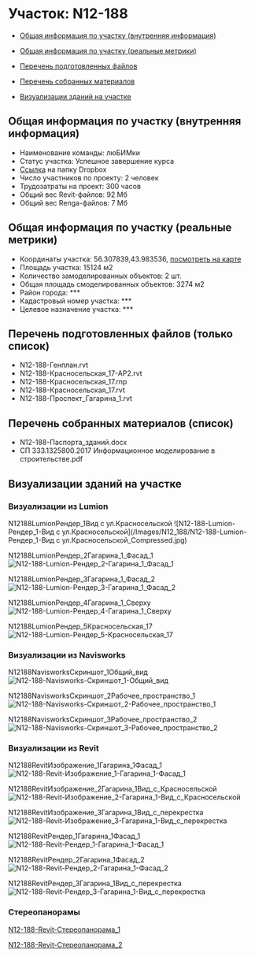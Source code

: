 # Участок: N12-188

* [Общая информация по участку (внутренняя информация)](#Chapter1)

* [Общая информация по участку (реальные метрики)](#Chapter2)

* [Перечень подготовленных файлов](#Chapter3)

* [Перечень собранных материалов](#Chapter4)

* [Визуализации зданий на участке](#Chapter6)

## <a id="Chapter1"></a> Общая информация по участку (внутренняя информация)
+ Наименование команды: люБИМки
+ Статус участка: Успешное завершение курса
+ [Ссылка](https://www.dropbox.com/sh/wvvgv1nw1iqred9/AADQTLklQVIjTfdoFqHCnH8Za/N12_188?dl=0) на папку Dropbox
+ Число участников по проекту: 2 человек
+ Трудозатраты на проект: 300 часов
+ Общий вес Revit-файлов: 92 Мб
+ Общий вес Renga-файлов: 7 Мб
## <a id="Chapter2"></a> Общая информация по участку (реальные метрики)
+ Координаты участка: 56.307839,43.983536, [посмотреть на карте](https://yandex.ru/maps/47/nizhny-novgorod/?ll=43.983536%2C56.307839&z=19)
+ Площадь участка: 15124 м2
+ Количество замоделированных объектов: 2 шт.
+ Общая площадь смоделированных объектов: 3274 м2
+ Район города: *** 
+ Кадастровый номер участка: *** 
+ Целевое назначение участка: *** 
## <a id="Chapter3"></a> Перечень подготовленных файлов (только список)
+ N12-188-Генплан.rvt
+ N12-188-Красносельская_17-АР2.rvt
+ N12-188-Красносельская_17.rnp
+ N12-188-Красносельская_17.rvt
+ N12-188-Проспект_Гагарина_1.rvt
## <a id="Chapter4"></a> Перечень собранных материалов (список)
+ N12-188-Паспорта_зданий.docx
+ СП 333.1325800.2017 Информационное моделирование в строительстве.pdf
## <a id="Chapter6"></a> Визуализации зданий на участке
### Визуализации из Lumion
N12188LumionРендер_1Вид с ул.Красносельской
![N12-188-Lumion-Рендер_1-Вид с ул.Красносельской](/Images/N12_188/N12-188-Lumion-Рендер_1-Вид с ул.Красносельской_Compressed.jpg)

N12188LumionРендер_2Гагарина_1_Фасад_1
![N12-188-Lumion-Рендер_2-Гагарина_1_Фасад_1](/Images/N12_188/N12-188-Lumion-Рендер_2-Гагарина_1_Фасад_1_Compressed.jpg)

N12188LumionРендер_3Гагарина_1_Фасад_2
![N12-188-Lumion-Рендер_3-Гагарина_1_Фасад_2](/Images/N12_188/N12-188-Lumion-Рендер_3-Гагарина_1_Фасад_2_Compressed.jpg)

N12188LumionРендер_4Гагарина_1_Сверху
![N12-188-Lumion-Рендер_4-Гагарина_1_Сверху](/Images/N12_188/N12-188-Lumion-Рендер_4-Гагарина_1_Сверху_Compressed.jpg)

N12188LumionРендер_5Красносельская_17
![N12-188-Lumion-Рендер_5-Красносельская_17](/Images/N12_188/N12-188-Lumion-Рендер_5-Красносельская_17_Compressed.jpg)

### Визуализации из Navisworks
N12188NavisworksСкриншот_1Общий_вид
![N12-188-Navisworks-Скриншот_1-Общий_вид](/Images/N12_188/N12-188-Navisworks-Скриншот_1-Общий_вид_Compressed.jpg)

N12188NavisworksСкриншот_2Рабочее_пространство_1
![N12-188-Navisworks-Скриншот_2-Рабочее_пространство_1](/Images/N12_188/N12-188-Navisworks-Скриншот_2-Рабочее_пространство_1_Compressed.jpg)

N12188NavisworksСкриншот_3Рабочее_пространство_2
![N12-188-Navisworks-Скриншот_3-Рабочее_пространство_2](/Images/N12_188/N12-188-Navisworks-Скриншот_3-Рабочее_пространство_2_Compressed.jpg)

### Визуализации из Revit
N12188RevitИзображение_1Гагарина_1Фасад_1
![N12-188-Revit-Изображение_1-Гагарина_1-Фасад_1](/Images/N12_188/N12-188-Revit-Изображение_1-Гагарина_1-Фасад_1_Compressed.jpg)

N12188RevitИзображение_2Гагарина_1Вид_с_Красносельской
![N12-188-Revit-Изображение_2-Гагарина_1-Вид_с_Красносельской](/Images/N12_188/N12-188-Revit-Изображение_2-Гагарина_1-Вид_с_Красносельской_Compressed.jpg)

N12188RevitИзображение_3Гагарина_1Вид_с_перекрестка
![N12-188-Revit-Изображение_3-Гагарина_1-Вид_с_перекрестка](/Images/N12_188/N12-188-Revit-Изображение_3-Гагарина_1-Вид_с_перекрестка_Compressed.jpg)

N12188RevitРендер_1Гагарина_1Фасад_1
![N12-188-Revit-Рендер_1-Гагарина_1-Фасад_1](/Images/N12_188/N12-188-Revit-Рендер_1-Гагарина_1-Фасад_1_Compressed.jpg)

N12188RevitРендер_2Гагарина_1Фасад_2
![N12-188-Revit-Рендер_2-Гагарина_1-Фасад_2](/Images/N12_188/N12-188-Revit-Рендер_2-Гагарина_1-Фасад_2_Compressed.jpg)

N12188RevitРендер_3Гагарина_1Вид_с_перекрестка
![N12-188-Revit-Рендер_3-Гагарина_1-Вид_с_перекрестка](/Images/N12_188/N12-188-Revit-Рендер_3-Гагарина_1-Вид_с_перекрестка_Compressed.jpg)

### Стереопанорамы
[N12-188-Revit-Стереопанорама_1](https://pano.autodesk.com/pano.html?url=jpgs/f7dce15b-58d2-466e-a750-aa1c8f017ced&version=2)

[N12-188-Revit-Стереопанорама_2](https://pano.autodesk.com/pano.html?url=jpgs/8fe1d757-ad12-4023-8c21-cabefe3b8137&version=2)

